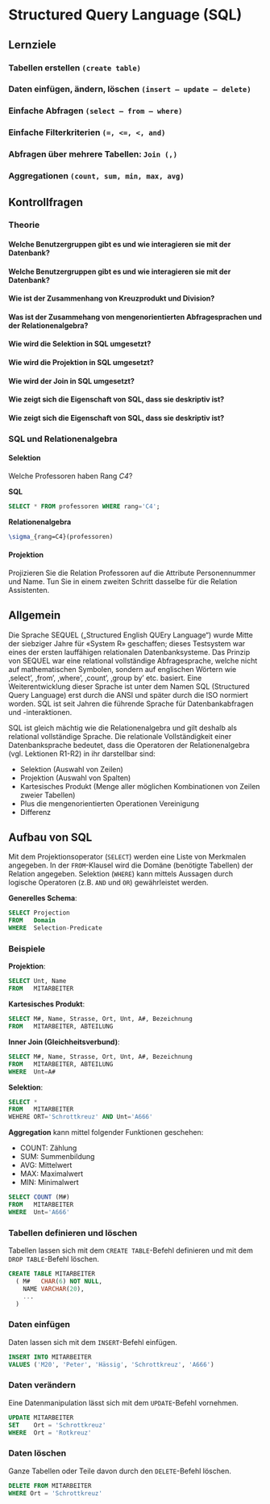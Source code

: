 # Structured Query Language (SQL)

## Lernziele

### Tabellen erstellen `(create table)`

### Daten einfügen, ändern, löschen `(insert – update – delete)`

### Einfache Abfragen `(select – from – where)`

### Einfache Filterkriterien `(=, <=, <, and)`

### Abfragen über mehrere Tabellen: `Join (,)`

### Aggregationen `(count, sum, min, max, avg)`

## Kontrollfragen

### Theorie

#### Welche Benutzergruppen gibt es und wie interagieren sie mit der Datenbank?

#### Welche Benutzergruppen gibt es und wie interagieren sie mit der Datenbank?

#### Wie ist der Zusammenhang von Kreuzprodukt und Division?

#### Was ist der Zusammehang von mengenorientierten Abfragesprachen und der Relationenalgebra?

#### Wie wird die Selektion in SQL umgesetzt?

#### Wie wird die Projektion in SQL umgesetzt?

#### Wie wird der Join in SQL umgesetzt?

#### Wie zeigt sich die Eigenschaft von SQL, dass sie deskriptiv ist?

#### Wie zeigt sich die Eigenschaft von SQL, dass sie deskriptiv ist?

### SQL und Relationenalgebra

#### Selektion
Welche Professoren haben Rang _C4_?

**SQL**
```sql
SELECT * FROM professoren WHERE rang='C4';
```

**Relationenalgebra**
```latex
\sigma_{rang=C4}(professoren)
```

#### Projektion
Projizieren Sie die Relation Professoren auf die Attribute Personennummer und Name. Tun Sie in einem zweiten Schritt dasselbe für die Relation Assistenten.

## Allgemein
Die Sprache SEQUEL („Structured English QUEry Language“) wurde Mitte der siebziger Jahre für «System R» geschaffen; dieses Testsystem war eines der ersten lauffähigen relationalen Datenbanksysteme.
Das Prinzip von SEQUEL war eine relational vollständige Abfragesprache, welche nicht auf mathematischen Symbolen, sondern auf englischen Wörtern wie ‚select’, ‚from’, ‚where’, ‚count’, ‚group by’ etc. basiert.
Eine Weiterentwicklung dieser Sprache ist unter dem Namen SQL (Structured Query Language) erst durch die ANSI und später durch die ISO normiert worden. 
SQL ist seit Jahren die führende Sprache für Datenbankabfragen und -interaktionen.

SQL ist gleich mächtig wie die Relationenalgebra und gilt deshalb als relational vollständige Sprache.
Die relationale Vollständigkeit einer Datenbanksprache bedeutet, dass die Operatoren der Relationenalgebra (vgl. Lektionen R1-R2) in ihr darstellbar sind:
- Selektion (Auswahl von Zeilen)
- Projektion (Auswahl von Spalten)
- Kartesisches Produkt (Menge aller möglichen Kombinationen von Zeilen zweier Tabellen)
- Plus die mengenorientierten Operationen Vereinigung
- Differenz

## Aufbau von SQL
Mit dem Projektionsoperator (`SELECT`) werden eine Liste von Merkmalen angegeben.
In der `FROM`-Klausel wird die Domäne (benötigte Tabellen) der Relation angegeben.
Selektion (`WHERE`) kann mittels Aussagen durch logische Operatoren (z.B. `AND` und `OR`) gewährleistet werden.

**Generelles Schema**:
```sql
SELECT Projection
FROM   Domain
WHERE  Selection-Predicate
```

### Beispiele

**Projektion**:
```sql
SELECT Unt, Name
FROM   MITARBEITER
```

**Kartesisches Produkt**:
```sql
SELECT M#, Name, Strasse, Ort, Unt, A#, Bezeichnung
FROM   MITARBEITER, ABTEILUNG
```

**Inner Join (Gleichheitsverbund)**:
```sql
SELECT M#, Name, Strasse, Ort, Unt, A#, Bezeichnung
FROM   MITARBEITER, ABTEILUNG
WHERE  Unt=A#
```

**Selektion**:
```sql
SELECT *
FROM   MITARBEITER
WEHERE ORT='Schrottkreuz' AND Unt='A666'
```

**Aggregation** kann mittel folgender Funktionen geschehen:
- COUNT: Zählung
- SUM: Summenbildung
- AVG: Mittelwert
- MAX: Maximalwert
- MIN: Minimalwert

```sql
SELECT COUNT (M#)
FROM   MITARBEITER
WHERE  Unt='A666'
```

### Tabellen definieren und löschen
Tabellen lassen sich mit dem `CREATE TABLE`-Befehl definieren und mit dem `DROP TABLE`-Befehl löschen.

```sql
CREATE TABLE MITARBEITER
  ( M#   CHAR(6) NOT NULL, 
    NAME VARCHAR(20),
    ...
  )
```

### Daten einfügen
Daten lassen sich mit dem `INSERT`-Befehl einfügen.

```sql
INSERT INTO MITARBEITER
VALUES ('M20', 'Peter', 'Hässig', 'Schrottkreuz', 'A666')
```

### Daten verändern
Eine Datenmanipulation lässt sich mit dem `UPDATE`-Befehl vornehmen.

```sql
UPDATE MITARBEITER
SET    Ort = 'Schrottkreuz'
WHERE  Ort = 'Rotkreuz'
```

### Daten löschen
Ganze Tabellen oder Teile davon durch den `DELETE`-Befehl löschen.

```sql
DELETE FROM MITARBEITER
WHERE Ort = 'Schrottkreuz'
```
